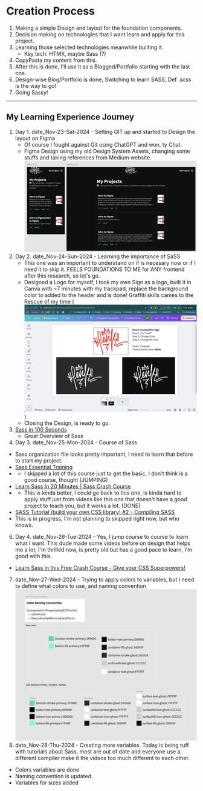 # Creation Process

1. Making a simple Design and layout for the foundation components.
2. Decision making on technologies that I want learn and apply for this project.
3. Learning those selected technologies meanwhile builting it.
   - Key tech: HTMX, maybe Sass (?)
4. CopyPasta my content from this.
5. After this is done, I'll use it as a Blogged/Portfolio starting with the last one.
6. Design-wise Blog/Portfolio is done, Switching to learn SASS, Def .scss is the way to go!
7. Going Sassy!

---

## My Learning Experience Journey

1. Day 1. date_Nov-23-Sat-2024 - Setting GIT up and started to Design the layout on Figma
   - Of course I fought against Git using ChatGPT and won, ty Chat.
   - Figma Design using my old Design System Assets, changing some stuffs and taking references from Medium website.
     ![My Projects - UI expected result](UI-design__date_Nov-23-Sat-2024.png)
2. Day 2. date_Nov-24-Sun-2024 - Learning the importance of SaSS
   - This one was an important to understand on if is necesary now or if I need it to skip it. FEELS FOUNDATIONS TO ME for ANY frontend after this research, so let's go.
   - Designed a Logo for myself, I took my own Sign as a logo, built it in Canva with ~7 minutes with my trackpad, replace the background color to added to the header and is done! Graffiti skills cames to the Rescue of my time (![How I built my Logo in 7min](../assets/LENK-logo__How-I-Built-it.png))
   - Closing the Design, is ready to go.
3. [Sass in 100 Seconds](https://youtube.com/watch?v=akDIJa0AP5c)
   - Great Overview of Sass
4. Day 3. date_Nov-25-Mon-2024 - Course of Sass

- Sass organization file looks pretty important, I need to learn that before to start my project.
- [Sass Essential Training](https://www.linkedin.com/learning/sass-essential-training-15630917/partials?autoSkip=true&resume=false)
- - I skipped a lot of this course just to get the basic, I don't think is a good course, thought (JUMPING)
- [Learn Sass In 20 Minutes | Sass Crash Course](https://www.youtube.com/watch?v=Zz6eOVaaelI)
- - This is kinda better, I could go back to this one, is kinda hard to apply stuff just from videos like this one that doesn't have a good project to teach you, but it works a lot. (DONE)
- [SASS Tutorial (build your own CSS library) #2 - Compiling SASS](https://www.youtube.com/watch?v=Sk5jMurFHCo&list=PL4cUxeGkcC9jxJX7vojNVK-o8ubDZEcNb&index=2)
- This is in progress, I'm not planning to skipped right now, but who knows.

6. Day 4. date_Nov-26-Tue-2024 - Yes, I jump course to course to learn what I want. This dude made some videos before on design that helps me a lot, I'm thrilled now, is pretty old but has a good pace to learn, I'm good with this.

- [Learn Sass in this Free Crash Course - Give your CSS Superpowers!](https://www.youtube.com/watch?v=roywYSEPSvc)

7. date_Nov-27-Wed-2024 - Trying to apply colors to variables, but I need to define what colors to use, and naming convention ![Color Definitions](Color-Definitions.png)
8. date_Nov-28-Thu-2024 - Creating more variables.
   Today is being ruff with tutorials about Sass, most are out of date and everyone use a different compiler make it the videos too much different to each other.

- Colors variables are done
- Naming convention is updated.
- Variables for sizes added
